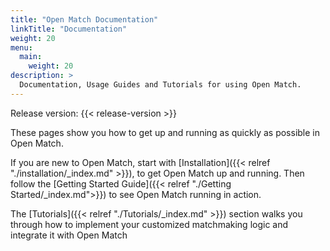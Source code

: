 ```yaml
---
title: "Open Match Documentation"
linkTitle: "Documentation"
weight: 20
menu:
  main:
    weight: 20
description: >
  Documentation, Usage Guides and Tutorials for using Open Match.
---
```

Release version: {{< release-version >}}

These pages show you how to get up and running as quickly as possible in Open Match.

If you are new to Open Match, start with [Installation]({{< relref "./installation/_index.md" >}}), to get Open Match up and running. Then follow the [Getting Started Guide]({{< relref "./Getting Started/_index.md">}}) to see Open Match running in action.

The [Tutorials]({{< relref "./Tutorials/_index.md" >}}) section walks you through how to implement your customized matchmaking logic and integrate it with Open Match
<br/>
